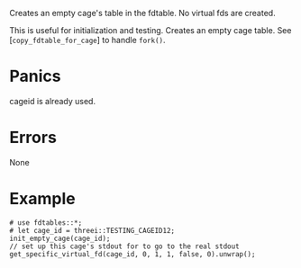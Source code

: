 Creates an empty cage's table in the fdtable.  No virtual fds are created.

This is useful for initialization and testing.  Creates an empty cage table.
See [`copy_fdtable_for_cage`] to handle `fork()`.

# Panics
  cageid is already used.

# Errors
  None

# Example
```
# use fdtables::*;
# let cage_id = threei::TESTING_CAGEID12;
init_empty_cage(cage_id);
// set up this cage's stdout for to go to the real stdout
get_specific_virtual_fd(cage_id, 0, 1, 1, false, 0).unwrap();
```
